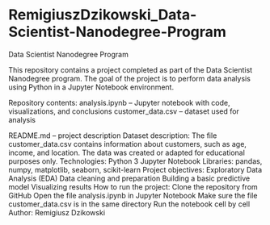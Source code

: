 # RemigiuszDzikowski_Data-Scientist-Nanodegree-Program
Data Scientist Nanodegree Program


This repository contains a project completed as part of the Data Scientist Nanodegree program. The goal of the project is to perform data analysis using Python in a Jupyter Notebook environment.

Repository contents:
analysis.ipynb – Jupyter notebook with code, visualizations, and conclusions
customer_data.csv – dataset used for analysis

README.md – project description
Dataset description:
The file customer_data.csv contains information about customers, such as age, income, and location. The data was created or adapted for educational purposes only.
Technologies:
Python 3
Jupyter Notebook
Libraries: pandas, numpy, matplotlib, seaborn, scikit-learn
Project objectives:
Exploratory Data Analysis (EDA)
Data cleaning and preparation
Building a basic predictive model
Visualizing results
How to run the project:
Clone the repository from GitHub
Open the file analysis.ipynb in Jupyter Notebook
Make sure the file customer_data.csv is in the same directory
Run the notebook cell by cell
Author: Remigiusz Dzikowski